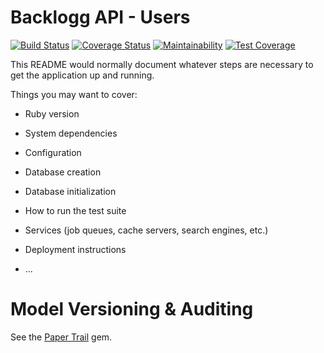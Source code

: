 # Backlogg API - Users

[![Build Status](https://travis-ci.org/john-goldsmith/backlogg-api-users.svg?branch=develop)](https://travis-ci.org/john-goldsmith/backlogg-api-users)
[![Coverage Status](https://coveralls.io/repos/github/john-goldsmith/backlogg-api-users/badge.svg)](https://coveralls.io/github/john-goldsmith/backlogg-api-users)
[![Maintainability](https://api.codeclimate.com/v1/badges/cb47977c7d37ac975f69/maintainability)](https://codeclimate.com/github/john-goldsmith/backlogg-api-users/maintainability)
[![Test Coverage](https://api.codeclimate.com/v1/badges/cb47977c7d37ac975f69/test_coverage)](https://codeclimate.com/github/john-goldsmith/backlogg-api-users/test_coverage)

This README would normally document whatever steps are necessary to get the
application up and running.

Things you may want to cover:

* Ruby version

* System dependencies

* Configuration

* Database creation

* Database initialization

* How to run the test suite

* Services (job queues, cache servers, search engines, etc.)

* Deployment instructions

* ...

# Model Versioning & Auditing
See the [Paper Trail](https://github.com/airblade/paper_trail) gem.